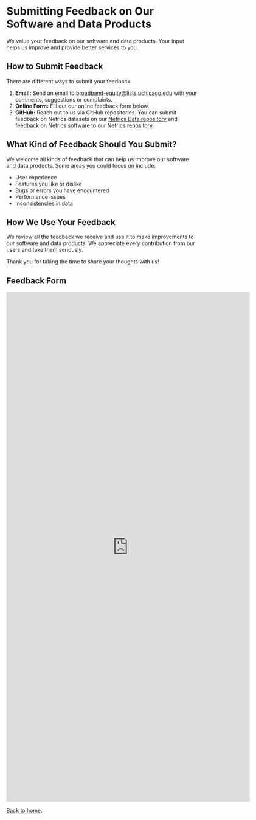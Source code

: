 # Submitting Feedback on Our Software and Data Products  

We value your feedback on our software and data products. Your input helps us improve and provide better services to you.

## How to Submit Feedback

There are different ways to submit your feedback:

1. **Email:** Send an email to [broadband-equity@lists.uchicago.edu](mailto:broadband-equity@lists.uchicago.edu) with your comments, suggestions or complaints.
2. **Online Form:** Fill out our online feedback form below.
3. **GitHub:** Reach out to us via GitHub repositories. You can submit feedback on Netrics datasets on our [Netrics Data repository](https://github.com/internet-equity/netrics-data/issues/new/choose) and feedback on Netrics software to our [Netrics repository](https://github.com/internet-equity/netrics/issues/new/choose).

## What Kind of Feedback Should You Submit?

We welcome all kinds of feedback that can help us improve our software and data products. Some areas you could focus on include:

*   User experience
*   Features you like or dislike
*   Bugs or errors you have encountered
*   Performance issues
*   Inconsistencies in data

## How We Use Your Feedback

We review all the feedback we receive and use it to make improvements to our software and data products. We appreciate every contribution from our users and take them seriously.

Thank you for taking the time to share your thoughts with us!

## Feedback Form

<iframe src="https://docs.google.com/forms/d/e/1FAIpQLSfxotGh45F5vktQq4PSkf4eS10Mm4ybC3L3--oom9dzWUZwVQ/viewform?embedded=true" width="640" height="1341" frameborder="0" marginheight="0" marginwidth="0">Loading…</iframe>

[Back to home](internetequity.org).